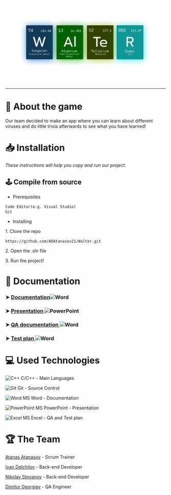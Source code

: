 <p align = "center">
  <img src="walter2/walter2/resources/images/logo.png" width="1047" text-align="center">
</p>

<hr>

# 📖 About the game 
<p>Our team decided to make an app where you can learn about different viruses and do little trivia afterwards to see what you have learned! </p>

# 📥 Installation
<p><i>These instructions will help you copy and run our project.</i></p>

## 🕹️ Compile from source
- <p>Prerequisites</p>
```
Code Editor(e.g. Visual Studio)
Git
```

- <p>Installing<p>
<p>1. Clone the repo</p>

```
https://github.com/ADAtanasov21/Walter.git
```
<p>2. Open the .sln file</p>
<p>3. Run the project!</p>

<h1>📄 Documentation</h1>
<h3> ➤ <a href="#">Documentation</a><img src="https://cdn.worldvectorlogo.com/logos/word-1.svg" alt="Word" width="30" height="20"/> </h3>
<h3> ➤ <a href="https://github.com/ADAtanasov21/Walter/blob/main/docs/PresentationWalter.pptx">Presentation </a><img src="https://cdn.worldvectorlogo.com/logos/powerpoint-2.svg" alt="PowerPoint" width="30" height="20"/> </h3>
<h3> ➤ <a href="#">QA documentation </a><img src="https://cdn.worldvectorlogo.com/logos/excel-4.svg" alt="Word" width="30" height="20"/></h3>
<h3> ➤ <a href ="#">Test plan </a><img src="https://cdn.worldvectorlogo.com/logos/word-1.svg" alt="Word" width="30" height="20"/></h3>
<h1>💻 Used Technologies</h1>
  
<p><img src="https://seeklogo.com/images/C/c-logo-43CE78FF9C-seeklogo.com.png" alt="C++" width="20" height="20"> C/C++ - Main Languages</p>
<p><img src="https://cdn.worldvectorlogo.com/logos/git-bash.svg" alt="Git" width="30" height="20"> Git - Source Control</big></p>
<p><img src="https://cdn.worldvectorlogo.com/logos/word-1.svg" alt="Word" width="30" height="20"> MS Word - Documentation</p>
<p><img src="https://cdn.worldvectorlogo.com/logos/powerpoint-2.svg" alt="PowerPoint" width="30" height="20"> MS PowerPoint - Presentation</p>
<p><img src="https://cdn.worldvectorlogo.com/logos/excel-4.svg" alt="Excel" width="30" height="20"> MS Excel - QA and Test plan</p>

#  🏆 The Team
<p><a href="https://github.com/ADAtanasov21">Atanas Atanasov</a> - Scrum Trainer</p>
<p><a href="https://github.com/ISDelchilov21">Ivan Delchilov</a> - Back-end Developer</p>
<p><a href="https://github.com/NZStoyanov21">Nikolay Stoyanov</a> - Back-end Developer</p>
<p><a href="https://github.com/DKGeorgiev21">Dimitur Georgiev</a> - QA Engineer</p>
